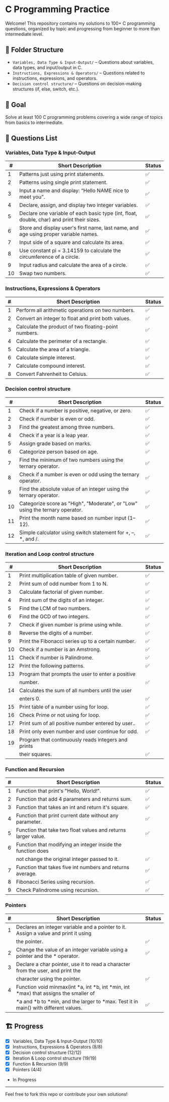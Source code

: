 # C Programming Practice

Welcome! This repository contains my solutions to 100+ C programming questions, organized by topic and progressing from beginner to more than intermediate level.

## 📁 Folder Structure

- `Variables, Data Type & Input-Output/` – Questions about variables, data types, and input/output in C.
- `Instructions, Expressions & Operators/` – Questions related to instructions, expressions, and operators.
- `Decision control structure/` – Questions on decision-making structures (if, else, switch, etc.).

## 🚀 Goal
Solve at least 100 C programming problems covering a wide range of topics from basics to intermediate.

## 📝 Questions List

### Variables, Data Type & Input-Output
| #  | Short Description                                                                         | Status   |
|----|-------------------------------------------------------------------------------------------|----------|
| 1  | Patterns just using print statements.                                                     | ✅      |
| 2  | Patterns using single print statement.                                                    | ✅      |
| 3  | Input a name and display: “Hello NAME nice to meet you”.                                  | ✅      |
| 4  | Declare, assign, and display two integer variables.                                       | ✅      |
| 5  | Declare one variable of each basic type (int, float, double, char) and print their sizes. | ✅      |
| 6  | Store and display user's first name, last name, and age using proper variable names.      | ✅      |
| 7  | Input side of a square and calculate its area.                                            | ✅      |
| 8  | Use constant pi = 3.14159 to calculate the circumference of a circle.                     | ✅      |
| 9  | Input radius and calculate the area of a circle.                                          | ✅      |
| 10 | Swap two numbers.                                                                         | ✅      |


### Instructions, Expressions & Operators
| #  | Short Description                                    | Status   |
|----|------------------------------------------------------|----------|
| 1  | Perform all arithmetic operations on two numbers.    | ✅       |
| 2  | Convert an integer to float and print both values.   | ✅       |
| 3  | Calculate the product of two floating-point numbers. | ✅       |
| 4  | Calculate the perimeter of a rectangle.              | ✅       |
| 5  | Calculate the area of a triangle.                    | ✅       |
| 6  | Calculate simple interest.                           | ✅       |
| 7  | Calculate compound interest.                         | ✅       |
| 8  | Convert Fahrenheit to Celsius.                       | ✅       |

### Decision control structure
| #  | Short Description                                                            | Status   |
|----|------------------------------------------------------------------------------|----------|
| 1  | Check if a number is positive, negative, or zero.                            | ✅      |
| 2  | Check if number is even or odd.                                              | ✅      |
| 3  | Find the greatest among three numbers.                                       | ✅      |
| 4  | Check if a year is a leap year.                                              | ✅      |
| 5  | Assign grade based on marks.                                                 | ✅      |
| 6  | Categorize person based on age.                                              | ✅      |
| 7  | Find the minimum of two numbers using the ternary operator.                  | ✅      |
| 8  | Check if a number is even or odd using the ternary operator.                 | ✅      |
| 9  | Find the absolute value of an integer using the ternary operator.            | ✅      |
| 10 | Categorize score as "High", "Moderate", or "Low" using the ternary operator. | ✅      |
| 11 | Print the month name based on number input (1–12).                           | ✅      |
| 12 | Simple calculator using switch statement for +, –, *, and /.                 | ✅      |


### Iteration and Loop control structure
| #  | Short Description                                   | Status   |
|----|-----------------------------------------------------|----------|
| 1  | Print multiplication table of given number.         | ✅      |
| 2  | Print sum of odd number from 1 to N.                | ✅      |
| 3  | Calculate factorial of given number.                | ✅      |
| 4  | Print sum of the digits of an integer.              | ✅      |
| 5  | Find the LCM of two numbers.                        | ✅      |
| 6  | Find the GCD of two integers.                       | ✅      |
| 7  | Check if given number is prime using while.         | ✅      |
| 8  | Reverse the digits of a number.                     | ✅      |
| 9  | Print the Fibonacci series up to a certain number.  | ✅      |
| 10 | Check if a number is an Amstrong.                   | ✅      |
| 11 | Check if number is Palindrome.                      | ✅      |
| 12 | Print the following patterns.                       | ✅      |
| 13 | Program that prompts the user to enter a positive   |         |
|    | number.                                             | ✅      |
| 14 | Calculates the sum of all numbers until the user    |         |
|    | enters 0.                                           | ✅      |
| 15 | Print table of a number using for loop.             | ✅      |
| 16 | Check Prime or not using for loop.                  | ✅      |
| 17 | Print sum of all positive number entered by user..  | ✅      |
| 18 | Print only even number and user continue for odd.   | ✅      |
| 19 | Program that continuously reads integers and prints |          | 
|    | their squares.                                      | ✅      |


### Function and Recursion
| #  | Short Description                                            | Status   |
|----|--------------------------------------------------------------|----------|
| 1  | Function that print's "Hello, World!".                       | ✅       |
| 2  | Function that add 4 parameters and returns sum.              | ✅       |
| 3  | Function that takes an int and return it's square.           | ✅       |
| 4  | Function that print current date without any parameter.      | ✅       |
| 5  | Function that take two float values and returns larger value.| ✅       |
| 6  | Function that modifying an integer inside the function does  |          |
|    | not change the original integer passed to it.                | ✅       |
| 7  | Function that takes five int numbers and returns average.    | ✅       |
| 8  | Fibonacci Series using recursion.                            | ✅       |
| 9  | Check Palindrome using recursion.                            | ✅       |


### Pointers
| #  | Short Description                                                                    | Status   |
|----|--------------------------------------------------------------------------------------|----------|
| 1  | Declares an integer variable and a pointer to it. Assign a value and print it using  |          |
|    |the pointer.                                                                          | ✅      |
| 2  | Change the value of an integer variable using a pointer and the * operator.          | ✅      |
| 3  | Declare a char pointer, use it to read a character from the user, and print the      |          |
|    | character using the  pointer.                                                        | ✅      |
| 4  | Function void minmax(int *a, int *b, int *min, int *max) that assigns the smaller of |          |
|    | *a and *b to *min, and the larger to *max. Test it in main() with different values.  | ✅      |

## 🏗️ Progress

- [x] Variables, Data Type & Input-Output (10/10)
- [x] Instructions, Expressions & Operators (8/8)
- [x] Decision control structure (12/12)
- [x] Iteration & Loop control structure (19/19)
- [x] Function & Recursion (9/9)
- [x] Pointers (4/4)
- In Progress
---

Feel free to fork this repo or contribute your own solutions!
